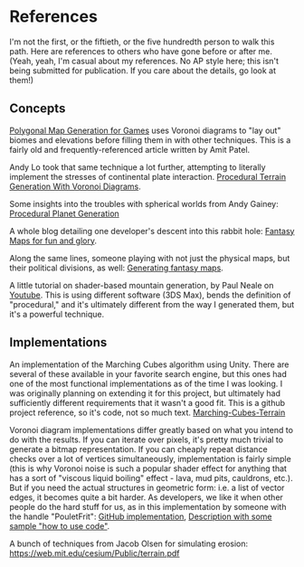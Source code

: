 # References

I'm not the first, or the fiftieth, or the five hundredth person to walk this path.  Here are references to others who have gone before or after me.  (Yeah, yeah, I'm casual about my references.   No AP style here; this isn't being submitted for publication.   If you care about the details, go look at them!) 

## Concepts

[Polygonal Map Generation for Games](http://www-cs-students.stanford.edu/~amitp/game-programming/polygon-map-generation/) uses Voronoi diagrams to "lay out" biomes and elevations before filling them in with other techniques.   This is a fairly old and frequently-referenced article written by Amit Patel.

Andy Lo took that same technique a lot further, attempting to literally implement the stresses of continental plate interaction.  [Procedural Terrain Generation With Voronoi Diagrams](https://squeakyspacebar.github.io/2017/07/12/Procedural-Map-Generation-With-Voronoi-Diagrams.html).

Some insights into the troubles with spherical worlds from Andy Gainey:  [Procedural Planet Generation](https://experilous.com/1/blog/post/procedural-planet-generation)

A whole blog detailing one developer's descent into this rabbit hole:  [Fantasy Maps for fun and glory](https://azgaar.wordpress.com/).

Along the same lines, someone playing with not just the physical maps, but their political divisions, as well: [Generating fantasy maps](https://mewo2.com/notes/terrain/).

A little tutorial on shader-based mountain generation, by Paul Neale on [Youtube](https://youtu.be/1Ko5YZhb5-k).  This is using different software (3DS Max), bends the definition of "procedural," and it's ultimately different from the way I generated them, but it's a powerful technique.

## Implementations

An implementation of the Marching Cubes algorithm using Unity.   There are several of these available in your favorite search engine, but this ones had one of the most functional implementations as of the time I was looking.   I was originally planning on extending it for this project, but ultimately had sufficiently different requirements that it wasn't a good fit.  This is a github project reference, so it's code, not so much text.  [Marching-Cubes-Terrain](https://github.com/Eldemarkki/Marching-Cubes-Terrain)

Voronoi diagram implementations differ greatly based on what you intend to do with the results.    If you can iterate over pixels, it's pretty much trivial to generate a bitmap representation.   If you can cheaply repeat distance checks over a lot of vertices simultaneously, implementation is fairly simple (this is why Voronoi noise is such a popular shader effect for anything that has a sort of "viscous liquid boiling" effect - lava, mud pits, cauldrons, etc.).    But if you need the actual structures in geometric form: i.e. a list of vector edges, it becomes quite a bit harder.   As developers, we like it when other people do the hard stuff for us, as in this implementation by someone with the handle "PouletFrit": [GitHub implementation](https://github.com/PouletFrit/csDelaunay), [Description with some sample "how to use code"](https://forum.unity.com/threads/delaunay-voronoi-diagram-library-for-unity.248962/).

A bunch of techniques from Jacob Olsen for simulating erosion:  https://web.mit.edu/cesium/Public/terrain.pdf
